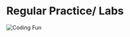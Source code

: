 # Regular Practice/ Labs



![Coding Fun](https://images-na.ssl-images-amazon.com/images/I/51C045KkMjL.jpg)